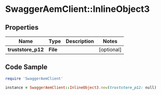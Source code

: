 # SwaggerAemClient::InlineObject3

## Properties

Name | Type | Description | Notes
------------ | ------------- | ------------- | -------------
**truststore_p12** | **File** |  | [optional] 

## Code Sample

```ruby
require 'SwaggerAemClient'

instance = SwaggerAemClient::InlineObject3.new(truststore_p12: null)
```


